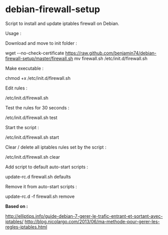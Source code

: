 debian-firewall-setup
=====================

Script to install and update iptables firewall on Debian.

Usage :

Download and move to init folder :

  wget --no-check-certificate https://raw.github.com/benjamin74/debian-firewall-setup/master/firewall.sh
  mv firewall.sh /etc/init.d/firewall.sh
  
Make executable :

  chmod +x /etc/init.d/firewall.sh
  
Edit rules :

  /etc/init.d/firewall.sh
  
Test the rules for 30 seconds :

  /etc/init.d/firewall.sh test

Start the script :

  /etc/init.d/firewall.sh start

Clear / delete all iptables rules set by the script :

  /etc/init.d/firewall.sh clear

Add script to default auto-start scripts :

  update-rc.d firewall.sh defaults

Remove it from auto-start scripts :

  update-rc.d -f firewall.sh remove

**Based on :**

http://elliptips.info/guide-debian-7-gerer-le-trafic-entrant-et-sortant-avec-iptables/
http://blog.nicolargo.com/2013/06/ma-methode-pour-gerer-les-regles-iptables.html
